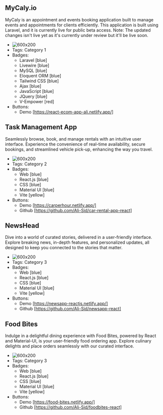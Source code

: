 ## MyCaly.io
 MyCaly is an appointment and events booking application built to manage events and appointments for clients efficiently. This application is built using Laravel, and it is currently live for public beta access. Note: The updated changes isn't live yet as it's currently under review but it'll be live soon.
- ![600x200](https://res.cloudinary.com/dr1pmtefx/image/upload/f_auto,q_auto/p6aunuijd1dnjisduqem)
- Tags: Category 1
- Badges:
  - Laravel [blue]
  - Livewire [blue]
  - MySQL [blue]
  - Eloquent ORM [blue]
  - Tailwind CSS [blue]
  - Ajax [blue]
  - JavaScript [blue]
  - JQuery [blue]
  - V-Empower [red]
- Buttons:
  - Demo [https://react-ecom-app-ali.netlify.app/]

## Task Management App
Seamlessly browse, book, and manage rentals with an intuitive user interface. Experience the convenience of real-time availability, secure bookings, and streamlined vehicle pick-up, enhancing the way you travel.
- ![600x200](https://res.cloudinary.com/dr1pmtefx/image/upload/f_auto,q_auto/Screenshot_2024-08-31_201932_pkp38q)
- Tags: Category 2
- Badges:
  - Web [blue]
  - React.js [blue]
  - CSS [blue]
  - Material UI [blue]
  - Vite [yellow]
- Buttons:
  - Demo [https://carperhour.netlify.app/]
  - Github [https://github.com/Ali-Sid/car-rental-app-react]

## NewsHead
Dive into a world of curated stories, delivered in a user-friendly interface. Explore breaking news, in-depth features, and personalized updates, all designed to keep you connected to the stories that matter.
- ![600x200](https://res.cloudinary.com/dr1pmtefx/image/upload/f_auto,q_auto/ebwkeljmi0xmmynl6xei)
- Tags: Category 3
- Badges:
  - Web [blue]
  - React.js [blue]
  - CSS [blue]
  - Material UI [blue]
  - Vite [yellow]
- Buttons:
  - Demo [https://newsapp-reactjs.netlify.app/]
  - Github [https://github.com/Ali-Sid/newsapp-react]

## Food Bites
Indulge in a delightful dining experience with Food Bites, powered by React and Material-UI, is your user-friendly food ordering app. Explore culinary delights and place orders seamlessly with our curated interface.
- ![600x200](https://res.cloudinary.com/dr1pmtefx/image/upload/v1693778007/Screenshot_2023-09-04_032234_lz9wr9.png)
- Tags: Category 3
- Badges:
  - Web [blue]
  - React.js [blue]
  - CSS [blue]
  - Material UI [blue]
  - Vite [yellow]
- Buttons:
  - Demo [https://food-bites.netlify.app/]
  - Github [https://github.com/Ali-Sid/foodbites-react]
